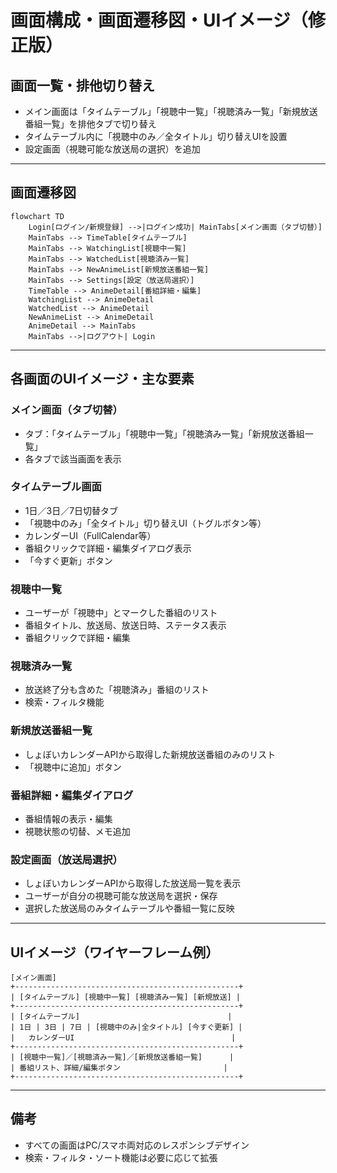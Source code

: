 # 画面構成・画面遷移図・UIイメージ（修正版）

## 画面一覧・排他切り替え

- メイン画面は「タイムテーブル」「視聴中一覧」「視聴済み一覧」「新規放送番組一覧」を排他タブで切り替え
- タイムテーブル内に「視聴中のみ／全タイトル」切り替えUIを設置
- 設定画面（視聴可能な放送局の選択）を追加

---

## 画面遷移図

```mermaid
flowchart TD
    Login[ログイン/新規登録] -->|ログイン成功| MainTabs[メイン画面（タブ切替）]
    MainTabs --> TimeTable[タイムテーブル]
    MainTabs --> WatchingList[視聴中一覧]
    MainTabs --> WatchedList[視聴済み一覧]
    MainTabs --> NewAnimeList[新規放送番組一覧]
    MainTabs --> Settings[設定（放送局選択）]
    TimeTable --> AnimeDetail[番組詳細・編集]
    WatchingList --> AnimeDetail
    WatchedList --> AnimeDetail
    NewAnimeList --> AnimeDetail
    AnimeDetail --> MainTabs
    MainTabs -->|ログアウト| Login
```

---

## 各画面のUIイメージ・主な要素

### メイン画面（タブ切替）
- タブ：「タイムテーブル」「視聴中一覧」「視聴済み一覧」「新規放送番組一覧」
- 各タブで該当画面を表示

### タイムテーブル画面
- 1日／3日／7日切替タブ
- 「視聴中のみ」「全タイトル」切り替えUI（トグルボタン等）
- カレンダーUI（FullCalendar等）
- 番組クリックで詳細・編集ダイアログ表示
- 「今すぐ更新」ボタン

### 視聴中一覧
- ユーザーが「視聴中」とマークした番組のリスト
- 番組タイトル、放送局、放送日時、ステータス表示
- 番組クリックで詳細・編集

### 視聴済み一覧
- 放送終了分も含めた「視聴済み」番組のリスト
- 検索・フィルタ機能

### 新規放送番組一覧
- しょぼいカレンダーAPIから取得した新規放送番組のみのリスト
- 「視聴中に追加」ボタン

### 番組詳細・編集ダイアログ
- 番組情報の表示・編集
- 視聴状態の切替、メモ追加

### 設定画面（放送局選択）
- しょぼいカレンダーAPIから取得した放送局一覧を表示
- ユーザーが自分の視聴可能な放送局を選択・保存
- 選択した放送局のみタイムテーブルや番組一覧に反映

--- 

## UIイメージ（ワイヤーフレーム例）

```
[メイン画面]
+--------------------------------------------------+
| [タイムテーブル] [視聴中一覧] [視聴済み一覧] [新規放送] |
+--------------------------------------------------+
| [タイムテーブル]                                 |
| 1日 | 3日 | 7日 | [視聴中のみ|全タイトル] [今すぐ更新] |
|   カレンダーUI                                   |
+--------------------------------------------------+
| [視聴中一覧]／[視聴済み一覧]／[新規放送番組一覧]      |
| 番組リスト、詳細/編集ボタン                       |
+--------------------------------------------------+
```

---

## 備考
- すべての画面はPC/スマホ両対応のレスポンシブデザイン
- 検索・フィルタ・ソート機能は必要に応じて拡張
